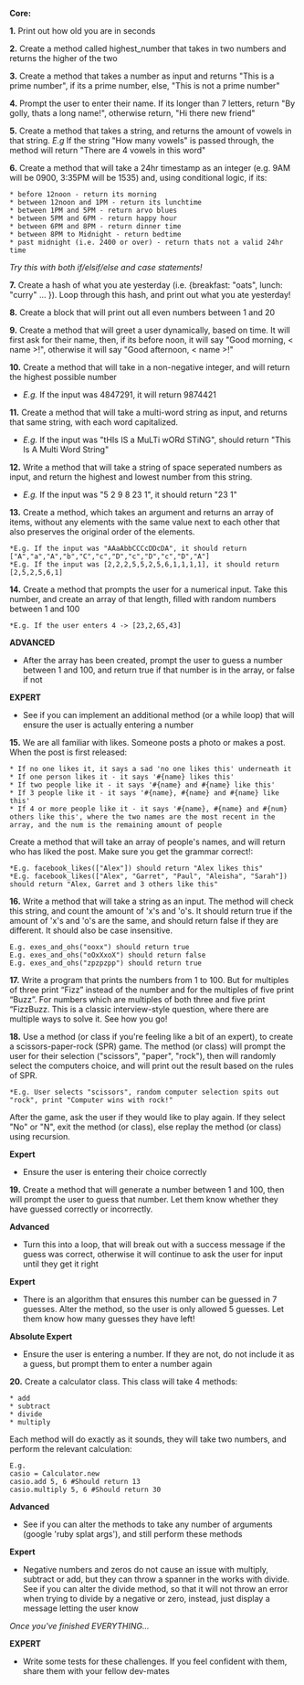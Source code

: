 **Core:**

**1.** Print out how old you are in seconds

**2.** Create a method called highest_number that takes in two numbers and returns the higher of the two

**3.** Create a method that takes a number as input and returns "This is a prime number", if its a prime number, else, "This is not a prime number"

**4.** Prompt the user to enter their name. If its longer than 7 letters, return "By golly, thats a long name!", otherwise return, "Hi there new friend"

**5.** Create a method that takes a string, and returns the amount of vowels in that string. *E.g* If the string "How many vowels" is passed through, the method will return "There are 4 vowels in this word"

**6.** Create a method that will take a 24hr timestamp as an integer (e.g. 9AM will be 0900, 3:35PM will be 1535) and, using conditional logic, if its:

```
* before 12noon - return its morning
* between 12noon and 1PM - return its lunchtime
* between 1PM and 5PM - return arvo blues
* between 5PM and 6PM - return happy hour
* between 6PM and 8PM - return dinner time
* between 8PM to Midnight - return bedtime
* past midnight (i.e. 2400 or over) - return thats not a valid 24hr time
```

*Try this with both if/elsif/else and case statements!*

**7.** Create a hash of what you ate yesterday (i.e. {breakfast: "oats", lunch: "curry" ... }). Loop through this hash, and print out what you ate yesterday!

**8.** Create a block that will print out all even numbers between 1 and 20

**9.** Create a method that will greet a user dynamically, based on time. It will first ask for their name, then, if its before noon, it will say "Good morning, < name >!", otherwise it will say "Good afternoon, < name >!"

**10.** Create a method that will take in a non-negative integer, and will return the highest possible number
* *E.g.* If the input was 4847291, it will return 9874421

**11.** Create a method that will take a multi-word string as input, and returns that same string, with each word capitalized. 
* *E.g.* If the input was "tHIs IS a MuLTi wORd STiNG", should return "This Is A Multi Word String"

**12.** Write a method that will take a string of space seperated numbers as input, and return the highest and lowest number from this string.
* *E.g.* If the input was "5 2 9 8 23 1", it should return "23 1"

**13.** Create a method, which takes an argument and returns an array of items, without any elements with the same value next to each other that also preserves the original order of the elements.

```
*E.g. If the input was "AAaAbbCCCcDDcDA", it should return ["A","a","A","b","C","c","D","c","D","c","D","A"]
*E.g. If the input was [2,2,2,5,5,2,5,6,1,1,1,1], it should return [2,5,2,5,6,1]
```


**14.** Create a method that prompts the user for a numerical input. Take this number, and create an array of that length, filled with random numbers between 1 and 100

```
*E.g. If the user enters 4 -> [23,2,65,43]
```

**ADVANCED**
* After the array has been created, prompt the user to guess a number between 1 and 100, and return true if that number is in the array, or false if not

**EXPERT** 
* See if you can implement an additional method (or a while loop) that will ensure the user is actually entering a number

**15.** We are all familiar with likes. Someone posts a photo or makes a post. When the post is first released:

```
* If no one likes it, it says a sad 'no one likes this' underneath it
* If one person likes it - it says '#{name} likes this'
* If two people like it - it says '#{name} and #{name} like this'
* If 3 people like it - it says '#{name}, #{name} and #{name} like this'
* If 4 or more people like it - it says '#{name}, #{name} and #{num} others like this', where the two names are the most recent in the array, and the num is the remaining amount of people
```

Create a method that will take an array of people's names, and will return who has liked the post. Make sure you get the grammar correct!:

```
*E.g. facebook_likes(["Alex"]) should return "Alex likes this"
*E.g. facebook_likes(["Alex", "Garret", "Paul", "Aleisha", "Sarah"]) should return "Alex, Garret and 3 others like this"
```

**16.** Write a method that will take a string as an input. The method will check this string, and count the amount of 'x's and 'o's. It should return true if the amount of 'x's and 'o's are the same, and should return false if they are different. It should also be case insensitive.

```
E.g. exes_and_ohs("ooxx") should return true
E.g. exes_and_ohs("oOxXxoX") should return false
E.g. exes_and_ohs("zpzpzpp") should return true
```


**17.** Write a program that prints the numbers from 1 to 100. But for multiples of three print “Fizz” instead of the
number and for the multiples of five print “Buzz”. For numbers which are multiples of both three and five print “FizzBuzz. This is a classic interview-style question, where there are multiple ways to solve it. See how you go!

**18.** Use a method (or class if you're feeling like a bit of an expert), to create a scissors-paper-rock (SPR) game. The method (or class) will prompt the user for their selection ("scissors", "paper", "rock"), then will randomly select the computers choice, and will print out the result based on the rules of SPR. 

```
*E.g. User selects "scissors", random computer selection spits out "rock", print "Computer wins with rock!"
```

After the game, ask the user if they would like to play again. If they select "No" or "N", exit the method (or class), else replay the method (or class) using recursion. 

**Expert**
* Ensure the user is entering their choice correctly

**19.** Create a method that will generate a number between 1 and 100, then will prompt the user to guess that number. Let them know whether they have guessed correctly or incorrectly.

**Advanced** 
* Turn this into a loop, that will break out with a success message if the guess was correct, otherwise it will continue to ask the user for input until they get it right

**Expert**
* There is an algorithm that ensures this number can be guessed in 7 guesses. Alter the method, so the user is only allowed 5 guesses. Let them know how many guesses they have left!

**Absolute Expert**
* Ensure the user is entering a number. If they are not, do not include it as a guess, but prompt them to enter a number again

**20.** Create a calculator class. This class will take 4 methods:

```
* add
* subtract
* divide
* multiply
```

Each method will do exactly as it sounds, they will take two numbers, and perform the relevant calculation:

```
E.g.
casio = Calculator.new
casio.add 5, 6 #Should return 13
casio.multiply 5, 6 #Should return 30
```

**Advanced**
* See if you can alter the methods to take any number of arguments (google 'ruby splat args'), and still perform these methods

**Expert**
* Negative numbers and zeros do not cause an issue with multiply, subtract or add, but they can throw a spanner in the works with divide. See if you can alter the divide method, so that it will not throw an error when trying to divide by a negative or zero, instead, just display a message letting the user know

*Once you've finished EVERYTHING...*

**EXPERT**
* Write some tests for these challenges. If you feel confident with them, share them with your fellow dev-mates